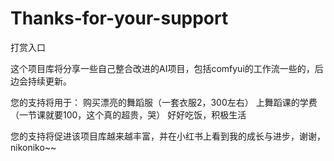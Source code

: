 # Thanks-for-your-support
打赏入口


这个项目库将分享一些自己整合改进的AI项目，包括comfyui的工作流一些的，后边会持续更新。

您的支持将用于：
购买漂亮的舞蹈服（一套衣服2，300左右）
上舞蹈课的学费（一节课就要100，这个真的超贵，哭）
好好吃饭，积极生活

您的支持将促进该项目库越来越丰富，并在小红书上看到我的成长与进步，谢谢，nikoniko~~
